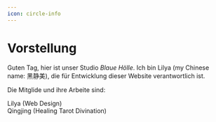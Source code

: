 ```yaml
---
icon: circle-info
---
```


# Vorstellung

Guten Tag, hier ist unser Studio <i>Blaue Hölle</i>. Ich bin Lilya (my Chinese name: 黑静美), die für Entwicklung dieser Website verantwortlich ist. <br>

Die Mitglide und ihre Arbeite sind:<br>

Lilya (Web Design) <br>Qingjing (Healing Tarot Divination)<br>
